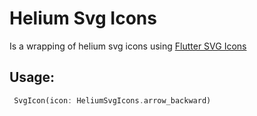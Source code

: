 # Helium Svg Icons
Is a wrapping of helium svg icons using [Flutter SVG Icons](https://pub.dev/packages/flutter_svg_icons)

## Usage:
```dart
 SvgIcon(icon: HeliumSvgIcons.arrow_backward)
```